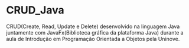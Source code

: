 # CRUD_Java
CRUD(Create, Read, Update e Delete) desenvolvido na linguagem Java juntamente com JavaFx(Biblioteca gráfica da plataforma Java) durante a aula de Introdução em Programação Orientada a Objetos pela Uninove.
